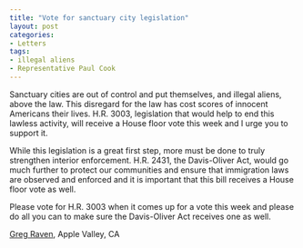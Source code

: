 ```yaml
---
title: "Vote for sanctuary city legislation"
layout: post
categories:
- Letters
tags:
- illegal aliens
- Representative Paul Cook
---
```


Sanctuary cities are out of control and put themselves, and illegal aliens, above the law. This disregard for the law has cost scores of innocent Americans their lives. H.R. 3003, legislation that would help to end this lawless activity, will receive a House floor vote this week and I urge you to support it.

While this legislation is a great first step, more must be done to truly strengthen interior enforcement. H.R. 2431, the Davis-Oliver Act, would go much further to protect our communities and ensure that immigration laws are observed and enforced and it is important that this bill receives a House floor vote as well.

Please vote for H.R. 3003 when it comes up for a vote this week and please do all you can to make sure the Davis-Oliver Act receives one as well.

[Greg Raven](https://www.gregraven.org), Apple Valley, CA